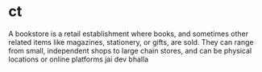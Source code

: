 # ct
A bookstore is a retail establishment where books, and sometimes other related items like magazines, stationery, or gifts, are sold. They can range from small, independent shops to large chain stores, and can be physical locations or online platforms
jai dev bhalla
